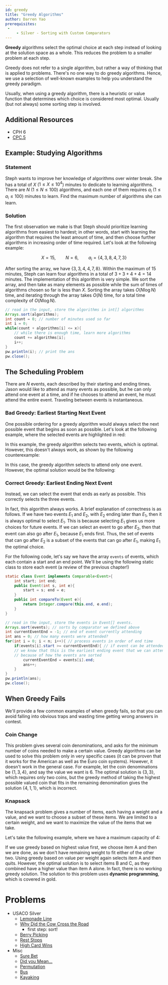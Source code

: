 ```yaml
---
id: greedy
title: "Greedy Algorithms"
author: Darren Yao
prerequisites: 
 - 
     - Silver - Sorting with Custom Comparators
---
```


<module-excerpt>

**Greedy** algorithms select the optimal choice at each step instead of looking at the solution space as a whole. This reduces the problem to a smaller problem at each step.

</module-excerpt>

Greedy does not refer to a single algorithm, but rather a way of thinking that is applied to problems. There's no one way to do greedy algorithms. Hence, we use a selection of well-known examples to help you understand the greedy paradigm. 

Usually, when using a greedy algorithm, there is a heuristic or value function that determines which choice is considered most optimal. Usually (but not always) some sorting step is involved.

## Additional Resources

 - CPH 6
 - [CPC.5](https://github.com/SuprDewd/T-414-AFLV/tree/master/05_greedy_algorithms)

## Example: Studying Algorithms

### Statement

Steph wants to improve her knowledge of algorithms over winter break. She has a total of $X$ ($1 \leq X \leq 10^4$) minutes to dedicate to learning algorithms. There are $N$ ($1 \leq N \leq 100$) algorithms, and each one of them requires $a_i$ ($1 \leq a_i \leq 100$) minutes to learn. Find the maximum number of algorithms she can learn.

### Solution

The first observation we make is that Steph should prioritize learning algorithms from easiest to hardest; in other words, start with learning the algorithm that requires the least amount of time, and then choose further algorithms in increasing order of time required. Let's look at the following example:

$$X = 15, \qquad N = 6, \qquad a_i = \{ 4, 3, 8, 4, 7, 3 \}$$

After sorting the array, we have $\{ 3, 3, 4, 4, 7, 8 \}$. Within the maximum of 15 minutes, Steph can learn four algorithms in a total of $3+3+4+4 = 14$ minutes.
The implementation of this algorithm is very simple. We sort the array, and then take as many elements as possible while the sum of times of algorithms chosen so far is less than $X$. Sorting the array takes $O(N \log N)$ time, and iterating through the array takes $O(N)$ time, for a total time complexity of $O(N \log N)$.

```java
// read in the input, store the algorithms in int[] algorithms
Arrays.sort(algorithms);
int count = 0; // number of minutes used so far
int i = 0;
while(count + algorithms[i] <= x){
    // while there is enough time, learn more algorithms
    count += algorithms[i];
    i++;
}
pw.println(i); // print the ans
pw.close();
```

## The Scheduling Problem

There are $N$ events, each described by their starting and ending times. Jason would like to attend as many events as possible, but he can only attend one event at a time, and if he chooses to attend an event, he must attend the entire event. Traveling between events is instantaneous.

### Bad Greedy: Earliest Starting Next Event
One possible ordering for a greedy algorithm would always select the next possible event that begins as soon as possible. Let's look at the following example, where the selected events are highlighted in red:

<!-- \begin{center}
    \begin{tikzpicture}[ultra thick]
        \draw[red](1, 2.5) -- (4, 2.5);
        \draw(2, 2) -- (5, 2);
        \draw[red](5, 1.5) -- (7, 1.5);
        \draw(6, 1) -- (7, 1);
    \end{tikzpicture}
\end{center} -->

In this example, the greedy algorithm selects two events, which is optimal. However, this doesn't always work, as shown by the following counterexample:

<!-- \begin{center}
    \begin{tikzpicture}[ultra thick]
        \draw[red](1, 2.5) -- (10, 2.5);
        \draw(2, 2) -- (5, 2);
        \draw(6, 1.5) -- (7, 1.5);
        \draw(8, 1) -- (11, 1);
    \end{tikzpicture}
\end{center} -->

In this case, the greedy algorithm selects to attend only one event. However, the optimal solution would be the following:

<!-- \begin{center}
    \begin{tikzpicture}[ultra thick]
        \draw(1, 2.5) -- (10, 2.5);
        \draw[red](2, 2) -- (5, 2);
        \draw[red](6, 1.5) -- (7, 1.5);
        \draw[red](8, 1) -- (11, 1);
    \end{tikzpicture}
\end{center} -->

### Correct Greedy: Earliest Ending Next Event

Instead, we can select the event that ends as early as possible. This correctly selects the three events.

<!-- \begin{center}
    \begin{tikzpicture}[ultra thick]
        \draw(1, 2.5) -- (10, 2.5);
        \draw[red](2, 2) -- (5, 2);
        \draw[red](6, 1.5) -- (7, 1.5);
        \draw[red](8, 1) -- (11, 1);
    \end{tikzpicture}
\end{center} -->

In fact, this algorithm always works. A brief explanation of correctness is as follows. If we have two events $E_1$ and $E_2$, with $E_2$ ending later than $E_1$, then it is always optimal to select $E_1$. This is because selecting $E_1$ gives us more choices for future events. If we can select an event to go after $E_2$, then that event can also go after $E_1$, because $E_1$ ends first. Thus, the set of events that can go after $E_2$ is a subset of the events that can go after $E_1$, making $E_1$ the optimal choice.

For the following code, let's say we have the array `events` of events, which each contain a start and an end point. We'll be using the following static class to store each event (a review of the previous chapter!)

```java
static class Event implements Comparable<Event>{
    int start; int end;
    public Event(int s, int e){
        start = s; end = e;
    }
    public int compareTo(Event e){
        return Integer.compare(this.end, e.end);
    }
}
```

```java
// read in the input, store the events in Event[] events.
Arrays.sort(events); // sorts by comparator we defined above
int currentEventEnd = -1; // end of event currently attending
int ans = 0; // how many events were attended?
for(int i = 0; i < n; i++){ // process events in order of end time
    if(events[i].start >= currentEventEnd){ // if event can be attended
    // we know that this is the earliest ending event that we can attend
    // because of how the events are sorted
        currentEventEnd = events[i].end;
        ans++;
    }
}
pw.println(ans);
pw.close();
```

## When Greedy Fails

We'll provide a few common examples of when greedy fails, so that you can avoid falling into obvious traps and wasting time getting wrong answers in contest.

### Coin Change

This problem gives several coin denominations, and asks for the minimum number of coins needed to make a certain value. Greedy algorithms can be used to solve this problem only in very specific cases (it can be proven that it works for the American as well as the Euro coin systems). However, it doesn't work in the general case. For example, let the coin denominations be $\{1, 3, 4\}$, and say the value we want is 6. The optimal solution is $\{3, 3\}$, which requires only two coins, but the greedy method of taking the highest possible valued coin that fits in the remaining denomination gives the solution $\{4, 1, 1\}$, which is incorrect.

### Knapsack

The knapsack problem gives a number of items, each having a weight and a value, and we want to choose a subset of these items. We are limited to a certain weight, and we want to maximize the value of the items that we take.

Let's take the following example, where we have a maximum capacity of 4:
<!-- \begin{center}
    \begin{tabular}{c c c c}
    \toprule
        Item & Weight & Value & Value Per Weight \\
    \midrule
        A & 3 & 18 & 6 \\
        B & 2 & 10 & 5 \\
        C & 2 & 10 & 5 \\
    \bottomrule
    \end{tabular}
\end{center} -->

If we use greedy based on highest value first, we choose item A and then we are done, as we don't have remaining weight to fit either of the other two. Using greedy based on value per weight again selects item A and then quits. However, the optimal solution is to select items B and C, as they combined have a higher value than item A alone. In fact, there is no working greedy solution. The solution to this problem uses **dynamic programming**, which is covered in gold.

# Problems

 - USACO Silver
   - [Lemonade Line](http://usaco.org/index.php?page=viewproblem2&cpid=835)
   - [Why Did the Cow Cross the Road](http://www.usaco.org/index.php?page=viewproblem2&cpid=714)
     - first step: sort!
   - [Berry Picking](http://www.usaco.org/index.php?page=viewproblem2&cpid=990)
   - [Rest Stops](http://www.usaco.org/index.php?page=viewproblem2&cpid=810)
   - [High Card Wins](http://usaco.org/index.php?page=viewproblem2&cpid=571)
 - Misc
   - [Sure Bet](https://csacademy.com/contest/archive/task/sure-bet/)
   - [Did you Mean...](http://codeforces.com/contest/860/problem/A)
   - [Permutation](http://codeforces.com/problemset/problem/864/D)
   - [Bus](http://codeforces.com/problemset/problem/864/C)
   - [Kayaking](http://codeforces.com/problemset/problem/863/B)